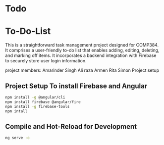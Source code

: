 # Todo
# To-Do-List
This is a straightforward task management project designed for COMP384. It comprises a user-friendly to-do list that enables adding, editing, deleting, and marking off items. It incorporates a backend integration with Firebase to securely store user login information.

project members:
Amarinder Singh
Ali raza
Armen 
Rita Simon
Project setup

## Project Setup To install Firebase and Angular 

```sh
npm install -g @angular/cli
npm install firebase @angular/fire
npm install -g firebase-tools
npm intall
```

## Compile and Hot-Reload for Development
```sh
ng serve -o
```
